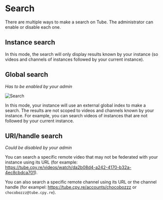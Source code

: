 # Search

There are multiple ways to make a search on Tube. The administrator can enable or disable each one.


## Instance search

In this mode, the search will only display results known by your instance (so videos and channels of instances followed by your current instance).


## Global search

*Has to be enabled by your admin*

![Search](/assets/use-search-popup.png)

In this mode, your instance will use an external global index to make a search. The results are not scoped to videos and channels
known by your instance. For example, you can search videos of instances that are not followed by your current instance.


## URI/handle search

*Could be disabled by your admin*

You can search a specific remote video that may not be federated with your instance using its URL (for example: https://tube.cpy.re/videos/watch/da2b08d4-a242-4170-b32a-4ec8cbdca701).

You can also search a specific remote channel using its URL or the channel handle (for exampel: https://tube.cpy.re/accounts/chocobozzz or `chocobozzz@tube.cpy.re`).
